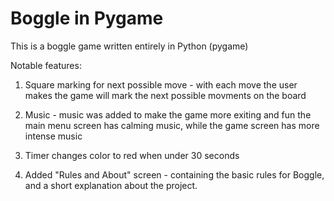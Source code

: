 # Boggle in Pygame
This is a boggle game written entirely in Python (pygame)

Notable features:
1. Square marking for next possible move -
with each move the user makes the game will mark the next possible movments on the board

2. Music - music was added to make the game more exiting and fun
the main menu screen has calming music, while the game screen has more intense music

3. Timer changes color to red when under 30 seconds

4. Added "Rules and About" screen - containing the basic rules for Boggle, and a short explanation about the project.
